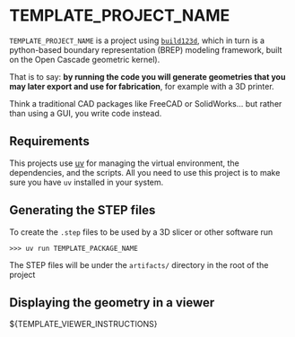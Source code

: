 # TEMPLATE_PROJECT_NAME

`TEMPLATE_PROJECT_NAME` is a project using [`build123d`](https://github.com/gumyr/build123d),
which in turn is a python-based boundary representation (BREP) modeling framework, built on
the Open Cascade geometric kernel).

That is to say: **by running the code you will generate geometries that you may
later export and use for fabrication**, for example with a 3D printer. 

Think a traditional CAD packages like FreeCAD or SolidWorks... but rather than using
a GUI, you write code instead.


## Requirements

This projects use [uv](https://docs.astral.sh/uv/) for managing the virtual
environment, the dependencies, and the scripts.  All you need to use this
project is to make sure you have `uv` installed in your system.


## Generating the STEP files

To create the `.step` files to be used by a 3D slicer or other software run

```console
>>> uv run TEMPLATE_PACKAGE_NAME
```

The STEP files will be under the `artifacts/` directory in the root of the project 


## Displaying the geometry in a viewer

${TEMPLATE_VIEWER_INSTRUCTIONS}
